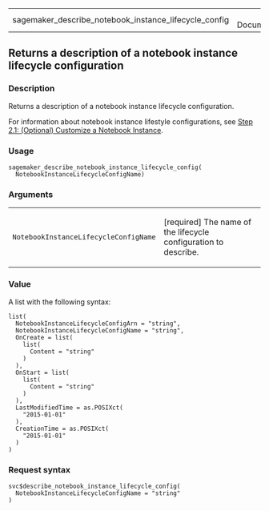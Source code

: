 <table style="width: 100%;">
<tbody>
<tr class="odd">
<td>sagemaker_describe_notebook_instance_lifecycle_config</td>
<td style="text-align: right;">R Documentation</td>
</tr>
</tbody>
</table>

## Returns a description of a notebook instance lifecycle configuration

### Description

Returns a description of a notebook instance lifecycle configuration.

For information about notebook instance lifestyle configurations, see
[Step 2.1: (Optional) Customize a Notebook
Instance](https://docs.aws.amazon.com/sagemaker/latest/dg/notebook-lifecycle-config.html).

### Usage

    sagemaker_describe_notebook_instance_lifecycle_config(
      NotebookInstanceLifecycleConfigName)

### Arguments

<table>
<colgroup>
<col style="width: 35%" />
<col style="width: 65%" />
</colgroup>
<tbody>
<tr class="odd">
<td><code
id="sagemaker_describe_notebook_instance_lifecycle_config_:_NotebookInstanceLifecycleConfigName">NotebookInstanceLifecycleConfigName</code></td>
<td><p>[required] The name of the lifecycle configuration to
describe.</p></td>
</tr>
</tbody>
</table>

### Value

A list with the following syntax:

    list(
      NotebookInstanceLifecycleConfigArn = "string",
      NotebookInstanceLifecycleConfigName = "string",
      OnCreate = list(
        list(
          Content = "string"
        )
      ),
      OnStart = list(
        list(
          Content = "string"
        )
      ),
      LastModifiedTime = as.POSIXct(
        "2015-01-01"
      ),
      CreationTime = as.POSIXct(
        "2015-01-01"
      )
    )

### Request syntax

    svc$describe_notebook_instance_lifecycle_config(
      NotebookInstanceLifecycleConfigName = "string"
    )
